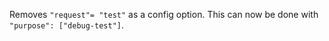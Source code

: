 Removes `"request"= "test"` as a config option. This can now be done with `"purpose": ["debug-test"]`.
